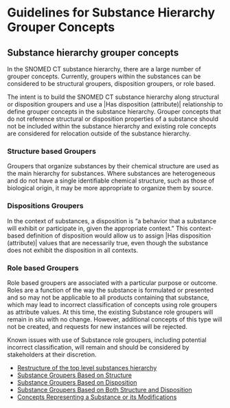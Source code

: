 # Guidelines for Substance Hierarchy Grouper Concepts

## Substance hierarchy grouper concepts

In the SNOMED CT substance hierarchy, there are a large number of grouper concepts. Currently, groupers within the substances can be considered to be structural groupers, disposition groupers, or role based.

The intent is to build the SNOMED CT substance hierarchy along structural or disposition groupers and use a |Has disposition (attribute)| relationship to define grouper concepts in the substance hierarchy. Grouper concepts that do not reference structural or disposition properties of a substance should not be included within the substance hierarchy and existing role concepts are considered for relocation outside of the substance hierarchy.

### Structure based Groupers

Groupers that organize substances by their chemical structure are used as the main hierarchy for substances. Where substances are heterogeneous and do not have a single identifiable chemical structure, such as those of biological origin, it may be more appropriate to organize them by source.

### Dispositions Groupers

In the context of substances, a disposition is “a behavior that a substance will exhibit or participate in, given the appropriate context.” This context-based definition of disposition would allow us to assign |Has disposition (attribute)| values that are necessarily true, even though the substance does not exhibit the disposition in all contexts.

### Role based Groupers

Role based groupers are associated with a particular purpose or outcome. Roles are a function of the way the substance is formulated or presented and so may not be applicable to all products containing that substance, which may lead to incorrect classification of concepts using role groupers as attribute values. At this time, the existing Substance role groupers will remain in situ with no change. However, additional concepts of this type will not be created, and requests for new instances will be rejected.

Known issues with use of Substance role groupers, including potential incorrect classification, will remain and should be considered by stakeholders at their discretion.

* [Restructure of the top level substances hierarchy](../../../../../../authoring/substance/Restructure-of-the-top-level-substances-hierarchy_174691410.html)
* [Substance Groupers Based on Structure](../../../../../../authoring/substance/Substance-Groupers-Based-on-Structure_174691414.html)
* [Substance Groupers Based on Disposition](../../../../../../authoring/substance/Substance-Groupers-Based-on-Disposition_174691436.html)
* [Substance Groupers Based on Both Structure and Disposition](../../../../../../authoring/substance/Substance-Groupers-Based-on-Both-Structure-and-Disposition_174691440.html)
* [Concepts Representing a Substance or its Modifications](../../../../../../authoring/substance/Concepts-Representing-a-Substance-or-its-Modifications_174691445.html)
